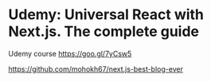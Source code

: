 # Udemy: Universal React with Next.js. The complete guide

Udemy course https://goo.gl/7yCsw5

https://github.com/mohokh67/next.js-best-blog-ever
